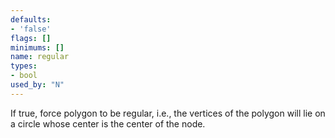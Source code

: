 ```yaml
---
defaults:
- 'false'
flags: []
minimums: []
name: regular
types:
- bool
used_by: "N"
---
```

If true, force polygon to be regular, i.e., the vertices of the
polygon will lie on a circle whose center is the center of the node.
